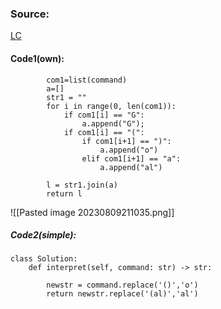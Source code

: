
### Source:

[LC](https://leetcode.com/problems/goal-parser-interpretation/description/)

#### Code1(own):

```
        com1=list(command)
        a=[]
        str1 = ""
        for i in range(0, len(com1)):
            if com1[i] == "G":
                a.append("G");
            if com1[i] == "(":
                if com1[i+1] == ")":
                    a.append("o")
                elif com1[i+1] == "a":
                    a.append("al")

        l = str1.join(a)
        return l
```

![[Pasted image 20230809211035.png]]

##### Code2(simple):

```
class Solution:
    def interpret(self, command: str) -> str:

        newstr = command.replace('()','o')
        return newstr.replace('(al)','al')
```